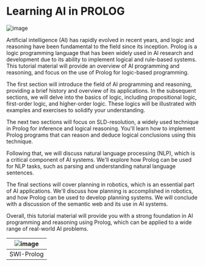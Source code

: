 # Learning AI in PROLOG

![image](https://user-images.githubusercontent.com/19381768/226332148-2e9276ec-0447-4bbc-ba3f-c7b7506ae0ca.png)

Artificial intelligence (AI) has rapidly evolved in recent years, and logic and reasoning have been fundamental to the field since its inception. Prolog is a logic programming language that has been widely used in AI research and development due to its ability to implement logical and rule-based systems. This tutorial material will provide an overview of AI programming and reasoning, and focus on the use of Prolog for logic-based programming.

The first section will introduce the field of AI programming and reasoning, providing a brief history and overview of its applications. In the subsequent sections, we will delve into the basics of logic, including propositional logic, first-order logic, and higher-order logic. These logics will be illustrated with examples and exercises to solidify your understanding.

The next two sections will focus on SLD-resolution, a widely used technique in Prolog for inference and logical reasoning. You'll learn how to implement Prolog programs that can reason and deduce logical conclusions using this technique.

Following that, we will discuss natural language processing (NLP), which is a critical component of AI systems. We'll explore how Prolog can be used for NLP tasks, such as parsing and understanding natural language sentences.

The final sections will cover planning in robotics, which is an essential part of AI applications. We'll discuss how planning is accomplished in robotics, and how Prolog can be used to develop planning systems. We will conclude with a discussion of the semantic web and its use in AI systems.

Overall, this tutorial material will provide you with a strong foundation in AI programming and reasoning using Prolog, which can be applied to a wide range of real-world AI problems.

|![image](https://user-images.githubusercontent.com/19381768/226217715-226fa261-1825-451d-8b9b-d2631a17aecd.png)|
|:--:|
|SWI-Prolog|
